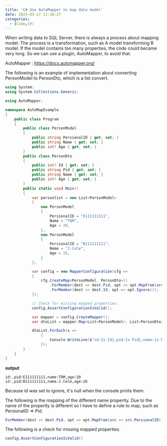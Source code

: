 ```yaml
---
title: 'C# Use AutoMapper to map data model'
date: 2023-03-27 11:18:27
categories:
  - [Code,C#] 
---
```

When writing data to SQL Server, there is always a process about mapping model.
The process is a transformation, such as A model transforming B model.
If the model contains too many properties, the code could became very long.
So we can use a plugin, AutoMapper, to avoid that.

AutoMapper : https://docs.automapper.org/

The following is an example of implementation about converting PersonModel to PersonDto, which is a list convert.

```csharp
using System;
using System.Collections.Generic;

using AutoMapper;

namespace AutoMapExample
{
    public class Program
    {
        public class PersonModel
        {
            public string PersionalID { get; set; }
            public string Name { get; set; }
            public int? Age { get; set; }
        }
        public class PersonDto
        {
            public int? Id { get; set; }
            public string Pid { get; set; }
            public string Name { get; set; }
            public int? Age { get; set; }
        }
        public static void Main()
        {
            var personlist = new List<PersonModel>
            {
                new PersonModel
                {
                    PersionalID = "E111111111",
                    Name = "TOM",
                    Age = 20,
                },
                new PersonModel
                {
                    PersionalID = "B111111111",
                    Name = "J.Cole",
                    Age = 26,
                }
            };

            var config = new MapperConfiguration(cfg =>
            {
                cfg.CreateMap<PersonModel, PersonDto>()
                    .ForMember(dest => dest.Pid, opt => opt.MapFrom(src => src.PersionalID))
                    .ForMember(dest => dest.Id, opt => opt.Ignore());
            });

            // Check for missing mapped properties.
            config.AssertConfigurationIsValid();

            var mapper = config.CreateMapper();
            var dtoList = mapper.Map<List<PersonModel>, List<PersonDto>>(personlist);

            dtoList.ForEach(x =>
                {
                    Console.WriteLine($"id:{x.Id},pid:{x.Pid},name:{x.Name},age:{x.Age}");
                });
        }
    }
}
```

**output**
```
id:,pid:E111111111,name:TOM,age:20
id:,pid:B111111111,name:J.Cole,age:26
```

Because id was set to ignore, it's null when the console prints them. 

The following is the mapping of the different name properity. Due to the name of the properity is different so I have to define a rule to map, such as PersionalID => Pid.
```csharp
ForMember(dest => dest.Pid, opt => opt.MapFrom(src => src.PersionalID))
```
The following is a check for missing mapped properties.
```csharp
config.AssertConfigurationIsValid()
```